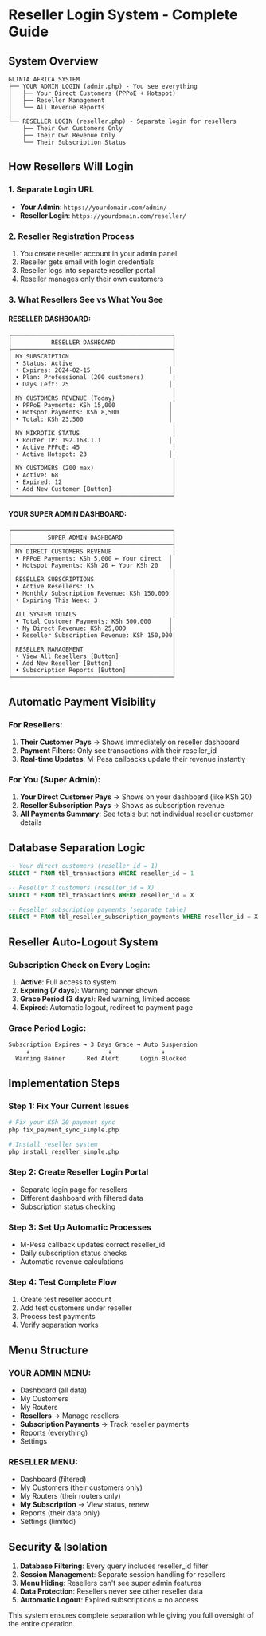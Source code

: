 # Reseller Login System - Complete Guide

## System Overview

```
GLINTA AFRICA SYSTEM
├── YOUR ADMIN LOGIN (admin.php) - You see everything
│   ├── Your Direct Customers (PPPoE + Hotspot)
│   ├── Reseller Management
│   └── All Revenue Reports
│
└── RESELLER LOGIN (reseller.php) - Separate login for resellers
    ├── Their Own Customers Only
    ├── Their Own Revenue Only
    └── Their Subscription Status
```

## How Resellers Will Login

### 1. Separate Login URL
- **Your Admin**: `https://yourdomain.com/admin/`
- **Reseller Login**: `https://yourdomain.com/reseller/`

### 2. Reseller Registration Process
1. You create reseller account in your admin panel
2. Reseller gets email with login credentials
3. Reseller logs into separate reseller portal
4. Reseller manages only their own customers

### 3. What Resellers See vs What You See

#### RESELLER DASHBOARD:
```
┌─────────────────────────────────────────────┐
│           RESELLER DASHBOARD                │
├─────────────────────────────────────────────┤
│ MY SUBSCRIPTION                             │
│ • Status: Active                            │
│ • Expires: 2024-02-15                      │
│ • Plan: Professional (200 customers)        │
│ • Days Left: 25                            │
│                                             │
│ MY CUSTOMERS REVENUE (Today)                │
│ • PPPoE Payments: KSh 15,000               │
│ • Hotspot Payments: KSh 8,500              │
│ • Total: KSh 23,500                        │
│                                             │
│ MY MIKROTIK STATUS                          │
│ • Router IP: 192.168.1.1                   │
│ • Active PPPoE: 45                          │
│ • Active Hotspot: 23                       │
│                                             │
│ MY CUSTOMERS (200 max)                      │
│ • Active: 68                                │
│ • Expired: 12                               │
│ • Add New Customer [Button]                 │
└─────────────────────────────────────────────┘
```

#### YOUR SUPER ADMIN DASHBOARD:
```
┌─────────────────────────────────────────────┐
│          SUPER ADMIN DASHBOARD              │
├─────────────────────────────────────────────┤
│ MY DIRECT CUSTOMERS REVENUE                 │
│ • PPPoE Payments: KSh 5,000 ← Your direct  │
│ • Hotspot Payments: KSh 20 ← Your KSh 20   │
│                                             │
│ RESELLER SUBSCRIPTIONS                      │
│ • Active Resellers: 15                      │
│ • Monthly Subscription Revenue: KSh 150,000 │
│ • Expiring This Week: 3                     │
│                                             │
│ ALL SYSTEM TOTALS                           │
│ • Total Customer Payments: KSh 500,000     │
│ • My Direct Revenue: KSh 25,000            │
│ • Reseller Subscription Revenue: KSh 150,000│
│                                             │
│ RESELLER MANAGEMENT                         │
│ • View All Resellers [Button]               │
│ • Add New Reseller [Button]                 │
│ • Subscription Reports [Button]             │
└─────────────────────────────────────────────┘
```

## Automatic Payment Visibility

### For Resellers:
1. **Their Customer Pays** → Shows immediately on reseller dashboard
2. **Payment Filters**: Only see transactions with their reseller_id
3. **Real-time Updates**: M-Pesa callbacks update their revenue instantly

### For You (Super Admin):
1. **Your Direct Customer Pays** → Shows on your dashboard (like KSh 20)
2. **Reseller Subscription Pays** → Shows as subscription revenue
3. **All Payments Summary**: See totals but not individual reseller customer details

## Database Separation Logic

```sql
-- Your direct customers (reseller_id = 1)
SELECT * FROM tbl_transactions WHERE reseller_id = 1

-- Reseller X customers (reseller_id = X)  
SELECT * FROM tbl_transactions WHERE reseller_id = X

-- Reseller subscription payments (separate table)
SELECT * FROM tbl_reseller_subscription_payments WHERE reseller_id = X
```

## Reseller Auto-Logout System

### Subscription Check on Every Login:
1. **Active**: Full access to system
2. **Expiring (7 days)**: Warning banner shown
3. **Grace Period (3 days)**: Red warning, limited access
4. **Expired**: Automatic logout, redirect to payment page

### Grace Period Logic:
```
Subscription Expires → 3 Days Grace → Auto Suspension
     ↓                      ↓              ↓
  Warning Banner      Red Alert      Login Blocked
```

## Implementation Steps

### Step 1: Fix Your Current Issues
```bash
# Fix your KSh 20 payment sync
php fix_payment_sync_simple.php

# Install reseller system
php install_reseller_simple.php
```

### Step 2: Create Reseller Login Portal
- Separate login page for resellers
- Different dashboard with filtered data
- Subscription status checking

### Step 3: Set Up Automatic Processes
- M-Pesa callback updates correct reseller_id
- Daily subscription status checks
- Automatic revenue calculations

### Step 4: Test Complete Flow
1. Create test reseller account
2. Add test customers under reseller
3. Process test payments
4. Verify separation works

## Menu Structure

### YOUR ADMIN MENU:
- Dashboard (all data)
- My Customers 
- My Routers
- **Resellers** → Manage resellers
- **Subscription Payments** → Track reseller payments
- Reports (everything)
- Settings

### RESELLER MENU:
- Dashboard (filtered)
- My Customers (their customers only)
- My Routers (their routers only) 
- **My Subscription** → View status, renew
- Reports (their data only)
- Settings (limited)

## Security & Isolation

1. **Database Filtering**: Every query includes reseller_id filter
2. **Session Management**: Separate session handling for resellers
3. **Menu Hiding**: Resellers can't see super admin features
4. **Data Protection**: Resellers never see other reseller data
5. **Automatic Logout**: Expired subscriptions = no access

This system ensures complete separation while giving you full oversight of the entire operation.